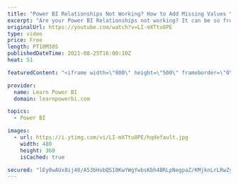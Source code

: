 ```yaml
---
title: "Power BI Relationships Not Working? How to Add Missing Values Yourself 💪 [Part 3]"
excerpt: "Are your Power BI Relationships not working? It can be so frustrating when that happens. In this video we discuss how you can fix Missing or Blank Values when using Power BI Relationship  Part 1 Video: Debug Relationships https://youtu.be/eT2NV2MNaLw  Part 2 Video: Missing and Blank Values https://youtu.be/37kTdyo4OOc"
originalUrl: https://youtube.com/watch?v=LI-mXTtu8PE
type: video
price: Free
length: PT10M38S
publishedDateTime: 2021-08-25T16:00:10Z
heat: 51

featuredContent: "<iframe width=\"800\" height=\"500\" frameborder=\"0\" src=\"https://www.youtube.com/embed/LI-mXTtu8PE\" allow=\"accelerometer; autoplay; encrypted-media; gyroscope; picture-in-picture\" allowfullscreen></iframe>"

provider:
  name: Learn Power BI
  domain: learnpowerbi.com

topics:
  - Power BI

images:
  - url: https://i.ytimg.com/vi/LI-mXTtu8PE/hqdefault.jpg
    width: 480
    height: 360
    isCached: true

secured: "lEy0wAUx8ij40/A53bHvbQS10KwYWgYwbsKbh4BRLpNegpaZ/KMjknLrLRwZyfFpdYxmHbMMGLy5vuCjjf2O655HTpc/w0uVILe9nPJk9tkrcn/TOjKey97O0tZSzH4jdAFNpr2XHtQsbsdLtWwdh33lRrUop0rf7p/FKw2rtjwxEPnA5gwC7qwpwVr+8Hw5mAs9M5YigXjhncVT0Y02AxMNuLeMM48hjQcUqhOrZx5kGiGfCIvfvao/3qTzIQTEsXGKJQWwtwLuasw4LGtKhaWe2ZvJK6TFHbmQJonyGnOocZlIEIIwoDMQ+QHPrtigfrzyHwm1ZNThkxuupJEeF02txlmq+ubljF1NYv8kAV4rhIUt6E6bc7esSPPCZUw0mz+KCgNdXfSY23gYLUSnG+uutNuwLLPodjJlAZacpJ0=;llcFq4GUCCLSndC+BVTz/Q=="
---
```


